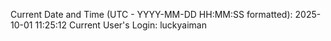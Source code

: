 Current Date and Time (UTC - YYYY-MM-DD HH:MM:SS formatted): 2025-10-01 11:25:12
Current User's Login: luckyaiman
